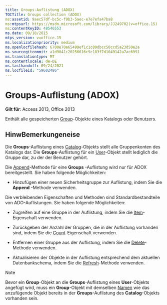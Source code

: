 ```yaml
---
title: Groups-Auflistung (ADOX)
TOCTitle: Groups collection (ADOX)
ms:assetid: 9aec57df-bc5c-f9b3-5aec-e7e7efa47ba8
ms:mtpsurl: https://msdn.microsoft.com/library/JJ249702(v=office.15)
ms:contentKeyID: 48546553
ms.date: 09/18/2015
mtps_version: v=office.15
ms.localizationpriority: medium
ms.openlocfilehash: 6700e70a65499ef1c1c89dbcc50ccd5a23d50e2a
ms.sourcegitcommit: a1d9041c20256616c9c183f7d1049142a7ac6991
ms.translationtype: MT
ms.contentlocale: de-DE
ms.lasthandoff: 09/24/2021
ms.locfileid: "59602486"
---
```

# <a name="groups-collection-adox"></a>Groups-Auflistung (ADOX)

**Gilt für**: Access 2013, Office 2013

Enthält alle gespeicherten [Group](group-object-adox.md)-Objekte eines Katalogs oder Benutzers.

## <a name="remarks"></a>HinwBemerkungeneise

Die **Groups**-Auflistung eines [Catalog](catalog-object-adox.md)-Objekts stellt alle Gruppenkonten des Katalogs dar. Die **Groups**-Auflistung für ein [User](user-object-adox.md)-Objekt stellt lediglich die Gruppe dar, zu der der Benutzer gehört.

Die [Append](append-method-adox-groups.md)-Methode für eine **Groups** -Auflistung wird nur für ADOX bereitgestellt. Sie haben folgende Möglichkeiten:

- Hinzufügen einer neuen Sicherheitsgruppe zur Auflistung, indem Sie die **Append** -Methode verwenden.

Die verbleibenden Eigenschaften und Methoden sind Standardbestandteile von ADO-Auflistungen. Sie haben folgende Möglichkeiten:

- Zugreifen auf eine Gruppe in der Auflistung, indem Sie die [Item](item-property-ado.md)-Eigenschaft verwenden.

- Zurückgeben der Anzahl der Gruppen, die in der Auflistung vorhanden sind, indem Sie die [Count](count-property-ado.md)-Eigenschaft verwenden.

- Entfernen einer Gruppe aus der Auflistung, indem Sie die [Delete](delete-method-adox-collections.md)-Methode verwenden.

- Aktualisieren der Objekte in der Auflistung entsprechend dem aktuellen Datenbankschema, indem Sie die [Refresh](refresh-method-ado.md)-Methode verwenden.

> [!NOTE]
> Bevor ein **Group**-Objekt an die **Groups**-Auflistung eines **User**-Objekts angefügt wird, muss ein **Group**-Objekt mit demselben [Namen](name-property-adox.md) wie das anzufügende Objekt bereits in der **Groups**-Auflistung des **Catalog**-Objekts vorhanden sein.


